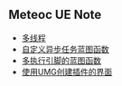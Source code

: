 ## Meteoc UE Note


* [多线程](Notes/MultiThread.md)  
* [自定义异步任务蓝图函数](Notes/BlueprintAsyncFunc.md)
* [多执行引脚的蓝图函数](Notes/MultExecFunc.md)
* [使用UMG创建插件的界面](Notes/UMG2SlateForPlugin.md)
